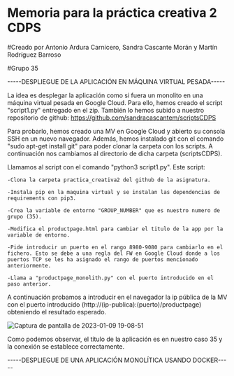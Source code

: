 # Memoria para la práctica creativa 2 CDPS
#Creado por Antonio Ardura Carnicero, Sandra Cascante Morán y Martín Rodríguez Barroso

#Grupo 35

-----DESPLIEGUE DE LA APLICACIÓN EN MÁQUINA VIRTUAL PESADA-----

La idea es desplegar la aplicación como si fuera un monolito en una máquina virtual pesada en Google Cloud. Para ello, hemos creado el script "script1.py" entregado en el zip. También lo hemos subido a nuestro repositorio de github: https://github.com/sandracascantem/scriptsCDPS

Para probarlo, hemos creado una MV en Google Cloud y abierto su consola SSH en un nuevo navegador. Además, hemos instalado git con el comando "sudo apt-get install git" para poder clonar la carpeta con los scripts. A continuación nos cambiamos al directorio de dicha carpeta (scriptsCDPS).

Llamamos al script con el comando "python3 script1.py". Este script:

	-Clona la carpeta practica_creativa2 del github de la asignatura.
  
	-Instala pip en la maquina virtual y se instalan las dependencias de requirements con pip3.
  
	-Crea la variable de entorno "GROUP_NUMBER" que es nuestro numero de grupo (35).
  
	-Modifica el productpage.html para cambiar el titulo de la app por la variable de entorno.
  
	-Pide introducir un puerto en el rango 8980-9080 para cambiarlo en el fichero. Esto se debe a una regla del FW en Google Cloud donde a los puertos TCP se les ha asignado el rango de puertos mencionado anteriormente.
  
	-Llama a "productpage_monolith.py" con el puerto introducido en el paso anterior.


A continuación probamos a introducir en el navegador la ip pública de la MV con el puerto introducido (http://(ip-publica):(puerto)/productpage) obteniendo el resultado esperado.
  
![Captura de pantalla de 2023-01-09 19-08-51](https://user-images.githubusercontent.com/99333138/211384476-570fd7cf-4d89-411f-bf6a-d37cfc534b9b.png)

Como podemos observar, el título de la aplicación es en nuestro caso 35 y la conexión se establece correctamente.


-----DESPLIEGUE DE UNA APLICACIÓN MONOLÍTICA USANDO DOCKER-----


